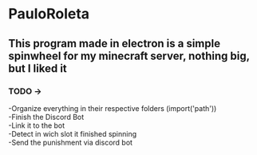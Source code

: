 PauloRoleta
=================

## This program made in electron is a simple spinwheel for my minecraft server, nothing big, but I liked it

### TODO ->
-Organize everything in their respective folders (import('path'))  
-Finish the Discord Bot  
-Link it to the bot  
-Detect in wich slot it finished spinning  
-Send the punishment via discord bot  